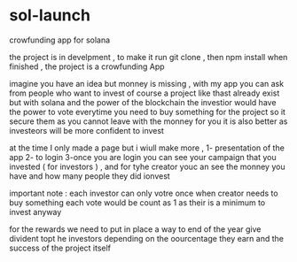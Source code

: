 # sol-launch
crowfunding app for solana 

the project is in develpment , to make it run git clone , then npm install 
when finished , the project is a crowfunding App 

imagine you have an idea but monney is missing , with my app you can ask from people who want to invest 
of course a project like thast already exist but with solana and the power of the blockchain the investior would have the power to vote everytime you need to buy something for the project so it secure them as you cannot leave with the monney 
for you it is also better as investeors will be more confident to invest 

at the time I only made a page but i wiull make more , 
1- presentation of the app 
2- to login 
3-once you are login you can see your campaign that you invested ( for investors ) , and for tyhe creator youc an see the monney you have and how many people they did ionvest 





important note : each investor can only votre once when creator needs to buy something 
each vote would be count as 1 as their is a minimum to invest anyway 


for the rewards we need to put in place a way to end of the year give divident topt he investors depending on the oourcentage they earn and the success of the project itself

